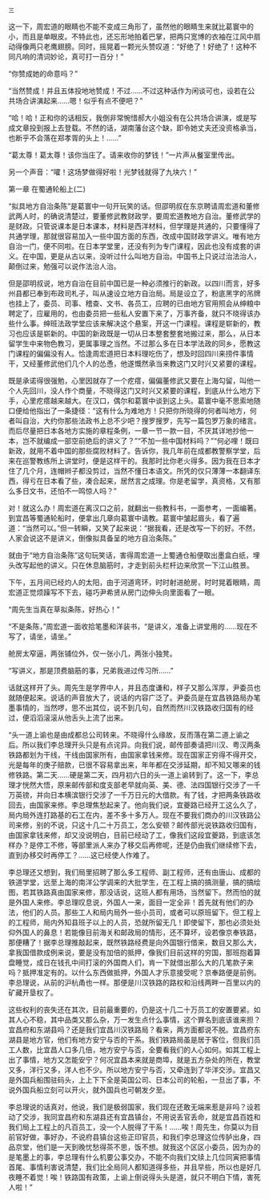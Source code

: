     三 

   这一下，周宏道的眼睛也不能不变成三角形了，虽然他的眼睛生来就比葛寰中的小，而且是单眼皮。不特此也，还忘形地拍着巴掌，把两只宽博的衣袖在江风中扇动得像两只老鹰翅膀。同时，摇晃着一颗光头赞叹道：“好绝了！好绝了！这种不同凡响的清词妙论，真可打一百分！”

   “你赞成她的命意吗？”

   “当然赞成！并且五体投地地赞成！不过……不过这种话作为闲谈可也，设若在公共场合讲演起来……嗯！似乎有点不便吧？”

   “哈！哈！正和你的话相反，我倒非常惋惜郝大小姐没有在公共场合讲演，或是写成文章投到报上去登载。不然的话，湖南藩台这个缺，即令她丈夫还没资格承当，也断乎不会落在郑孝胥的头上！……”

   “葛太尊！葛太尊！该你当庄了。请来收你的梦钱！”一片声从餐室里传出。

   另一个声音：“嚯！这场梦做得好啦！光梦钱就得了九块六！”

   第一章 在蜀通轮船上(二)

   “拟具地方自治条陈”是葛寰中一句开玩笑的话。但邵明叔在东京聘请周宏道和董修武两人时，的确说清楚过，要董修武教财政学，要周宏道教地方自治。董修武学的是财政。只管说课本是日本课本，材料是西洋材料，但学理是共通的，只要懂得了共通学理，那就很容易加入一些中国方面的东西，改成中国财政学讲义。唯有地方自治一门，便不同啦。在日本学堂里，还没有列为专门课程，因此也没有成套的讲义。在中国，更是从古以来，没听过什么叫地方自治。中国书上只说过治法治人，颠倒过来，勉强可以说作法治人治。

   但是邵明叔说，地方自治在目前中国已是一种必须推行的新政。以四川而言，好多州县都已奉到布政司札子，叫从速设立地方自治局。局是设立了，粉底黑字的吊牌也挂上了，委员、司事、稽查、文书、各员工，应聘的已由地方官用照会从绅粮中聘定了，应雇用的，也由委员把一些私人安置下来了，万事齐备，就只不晓得该办些什么事。绅班法政学堂应该来解决这个悬案，开这一门课程。课程是崭新的，教习也应该是崭新的。中国的新政既是一切从日本整套整套地搬过来，那么，从日本留学生中来物色教习，更属事理之当然。不过那么多在日本学法政的同乡，愿教这门课程的偏偏没有人。恰逢周宏道把日本料理吃伤了，想及时回四川来捞件事情干，又经董修武他们几个人的怂恿，他遂慨然承当来教这门又时兴又紧要的课程。

   既是承诺得很强勉，心里因就存了一个疙瘩，偏偏董修武又要在上海勾留，叫他一个人先回川，没人作个商量，不晓得这门又时兴又紧要的课程，到底从什么地方下手，心里疙瘩越来越大。在汉口，偶尔和葛寰中谈到这上头。葛寰中毫不思索地随口便给他指出了一条捷径：“这有什么为难地方！只把你所晓得的何者叫地方，何者叫自治，大约你那些法政书上总不少吧？搜罗搜罗，先写一篇包罗万象的绪言。而后尽量把日本各地方实施的章程条例，一章一节一款一目，不厌其详地抄他一本，岂不就编成一部空前绝后的讲义了？”“不加一些中国材料吗？”“何必哩！既曰新政，就用不着中国的那些腐败材料了。告诉你，我几年前在成都教警察学堂，后来在巡警教练所上讲堂时，便是这样干的。我那时比你老火得多。因为我在日本才住了几个月，连帽辫子都没剪过，当然不懂日本语文。所凭的仅只薄薄一本翻译东西，得亏在日本看了些，凑合起来，居然言之成理。你是老留学，真资格，又有那么多日文书，还怕不一鸣惊人吗？”

   对！就这么办！周宏道在离汉口之前，就翻出一些教科书，一面参考，一面编著。到宜昌等蜀通轮船时，便拿出几章向葛寰中请教。葛寰中皱起眉头，看了遍道：“当然可以。”但一转瞬，又笑了起来说：“据我看，还是改写一下的好。不然，人家会说这不是讲义，倒像拟具备呈的地方自治条陈。”

   就由于“地方自治条陈”这句玩笑话，害得周宏道一上蜀通仓船便取出墨盒白纸，埋头改写起他的讲义。只在休息脑筋时，才走到前头栏杆边来欣赏一下江山胜景。

   下午，五月间已经灼人的太阳，由于河道弯环，时时射进舱房，时时晃着眼睛，周宏道正觉烦躁写不下去，碰巧尹希贤从房门边伸头向里面看了一眼。

   “周先生当真在草拟条陈，好热心！”

   “不是条陈，”周宏道一面收拾笔墨和洋装书，“是讲义，准备上讲堂用的……现在不写了，请坐，请坐。”

   舱房太窄逼，两张铺位外，仅一张小几，两张小独凳。

   “写讲义，那是顶费脑筋的事，兄弟我进过传习所……”

   话就这样开了头。周先生是学界中人，并且态度谦和，样子又那么浑厚，尹委员也就随便起来。说话的声音放大了，说话的内容广泛了。尹委员是在宜昌铁路局办笔墨事情的，当然啰，思不出其位，说不到几句，自然而然川汉铁路收归国有的经过，便滔滔滚滚从他舌头上流了出来。

   “头一道上谕也是由成都总公司转来。不晓得什么缘故，反而落在第二道上谕之后。所以我们李总理开头只是有点诧异。向我们说，邮传部奏请把川汉、粤汉两条铁路都划为干线，干线由国家所有，由国家拿钱来修。现在国家正穷得不得开交，光是每年的庚子赔款，已很不容易拿出来，年年都在交涉延期，却不知又哪来的钱修铁路。第二天……硬是第二天，四月初六日的头一道上谕转到了。这一下，李总理才恍然大悟，原来邮传部和度支部老早就向英、美、德、法四国银行交涉了一千万英镑，并向日本横滨银行交涉了一千万日元的大借款。有了钱，才把两条铁路收回去，由国家来修。李总理焦愁起来了。他向我们说，宜夔路已经开工这么久了，局内局外连打路基的石工在内，差不多十多万人。现在不要我们商办的川汉铁路公司来修，别的不说，只这十几二十万员工，怎么安顿？邮传部光说铁路收归国有，由国家拿钱来修，却又没说明白，目前已经动了工，像我们这段宜夔路，到底该怎样办？是停工不修，等部里派人来办了移交后再修呢，还是仍由我们继续修下去，直到办移交时再停工？……这已经使人作难了。

   李总理还又想到，我们局里招聘了那么多工程师、副工程师，还有由唐山、成都的铁道学堂，远至上海的南洋公学调来的大批学生，在工程上搞的搞测量，搞的搞绘图，若其铁路真由国家来修，那没话说，这班人都有用场，当然留下。然而怕的就是外国人来修。李总理叹息说，外国人一来，面目一定全非！首先就有他们的办法，他们的人员。那些工人和局内局外一些小员司，或者可以原班留下。但工程上的工程师，局内外知县班子以上的人员，恐就所留无几！即使留下，那也必须处处仰外国人的鼻息！若能像目前海关和邮政局的情形，还不算坏，设若像京奉铁路，那便糟了！据李总理推敲起来，既然铁路经费是向外国银行借来，数目又那么大，拿我国借款成例来说，要是没有加倍的抵押，像我们目前这样的穷国，那班抱着算盘睡觉，成日在钱孔中间打滚的外国商人们，肯一下就借出那么大的几笔款子来吗？抵押准定有的。以什么东西做抵押，外国人才乐意接受呢？京奉路便是前例。李总理说，从前的沪杭甬也一样。那便是川汉铁路的路权和沿线两畔一百里以内的矿藏开垦权了。

   这些权利的丧失还在其次，目前最重要的，仍是这十几二十万员工的安置要紧。如其人心不稳，其中品类又那么杂，万一发生点什么事情，这个罪名到底该谁来担？宜昌府和东湖县吗？还是我们宜昌川汉铁路局？看来，两方面都说不脱。宜昌府东湖县是地方官，他们有地方安宁与否的干系。我们铁路局虽是居于客位，但我们员工人数，比宜昌人口多几倍，地方安宁与否，全要看我们的人心如何。如其工程上出了事情，地方又怎能安宁？何况宜昌本来就是商埠，就是五方杂处的所在，教堂又多，洋行又多，洋人也不少。所以地方安宁与否，又牵连到了华洋交涉。宜昌又是外国兵船围驻码头，上上下下全是英国公司、日本公司的轮船，一旦出了事，不说外国兵船立刻可以开火，就外国兵也可朝发夕至。

   李总理说的话真对，他说，我们是极弱国家，我们现在还敢无端来惹是非吗？设若动了交涉，我同宜昌府和东湖县还有宜昌镇台，不用说丢官丢命，就是宜昌百姓和我们局上工程上的凡百员工，没一个人脱得了干系！……唉！周先生，你莫以为目前官好做，事好办，不说府县镇台这些正印官员，和我们李总理这位传胪出身，四品京堂，他们是一天到晚忧愁得茶不思，饭不想。就我这个区区小委员，因为办的是笔墨上的事，李总理有什么机要公事交办，不能不向我们文牍上几位同寅把事情首尾、事情利害说清楚，我们比全局同人都知道得多些，并且早些，所以也是好几夜睡不着觉！唉！铁路国有政策，上谕上倒说得头头是道，就只不明白下情，害死人啦！”

